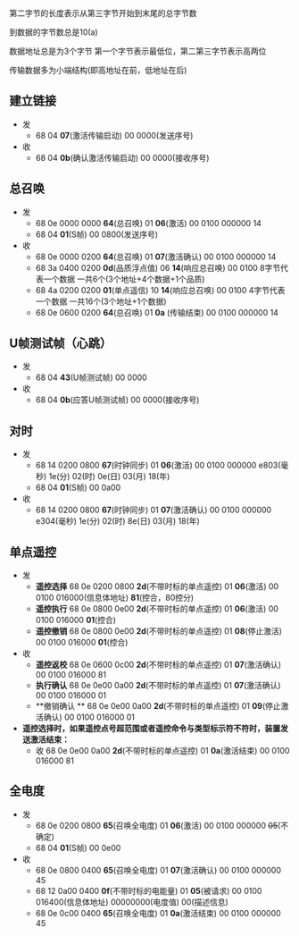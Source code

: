第二字节的长度表示从第三字节开始到末尾的总字节数

到数据的字节数总是10(a)

数据地址总是为3个字节 第一个字节表示最低位，第二第三字节表示高两位

传输数据多为小端结构(即高地址在前，低地址在后)

## 建立链接

- 发
  - 68 04 **07**(激活传输启动) 00 0000(发送序号)
- 收
  - 68 04 **0b**(确认激活传输启动) 00 0000(接收序号)

## 总召唤

- 发
  - 68 0e 0000 0000 **64**(总召唤) 01 **06**(激活) 00 0100 000000 14
  - 68 04 **01**(S帧) 00 0800(发送序号)
- 收
  - 68 0e 0000 0200 **64**(总召唤) 01 **07**(激活确认)  00 0100 000000 14
  - 68 3a 0400 0200 **0d**(品质浮点值) 06 **14**(响应总召唤) 00 0100 8字节代表一个数据 一共6个(3个地址+4个数据+1个品质)
  - 68 4a 0200 0200 **01**(单点遥信) 10 **14**(响应总召唤) 00 0100 4字节代表一个数据 一共16个(3个地址+1个数据)
  - 68 0e 0600 0200 **64**(总召唤) 01 **0a** (传输结束) 00 0100 000000 14

## U帧测试帧（心跳）

- 发
  - 68 04 **43**(U帧测试帧) 00 0000
- 收
  - 68 04 **0b**(应答U帧测试帧) 00 0000(接收序号)

## 对时

- 发
  - 68 14 0200 0800 **67**(时钟同步) 01 **06**(激活) 00 0100 000000 e803(毫秒) 1e(分) 02(时) 0e(日) 03(月) 18(年)
  - 68 04 **01**(S帧) 00 0a00
- 收
  - 68 14 0200 0800 **67**(时钟同步) 01 **07**(激活确认) 00 0100 000000 e304(毫秒) 1e(分) 02(时) 8e(日) 03(月) 18(年)

## 单点遥控

- 发
  - **遥控选择** 68 0e 0200 0800 **2d**(不带时标的单点遥控) 01 **06**(激活) 00 0100 016000(信息体地址) **81**(控合，80控分)   
  - **遥控执行** 68 0e 0800 0e00 **2d**(不带时标的单点遥控) 01 **06**(激活) 00 0100 016000 **01**(控合)
  - **遥控撤销** 68 0e 0800 0e00 **2d**(不带时标的单点遥控) 01 **08**(停止激活) 00 0100 016000 **01**(控合)
- 收
  - **遥控返校** 68 0e 0600 0c00 **2d**(不带时标的单点遥控) 01 **07**(激活确认) 00 0100 016000 81 
  - **执行确认**  68 0e 0e00 0a00 **2d**(不带时标的单点遥控) 01 **07**(激活确认) 00 0100 016000 01
  - **撤销确认 ** 68 0e 0e00 0a00 **2d**(不带时标的单点遥控) 01 **09**(停止激活确认) 00 0100 016000 01
- **遥控选择时，如果遥控点号超范围或者遥控命令与类型标示符不符时，装置发送激活结束：**
  - 收 68 0e 0e00 0a00 **2d**(不带时标的单点遥控) 01 **0a**(激活结束) 00 0100 016000 81

## 全电度

- 发
  - 68 0e 0200 0800 **65**(召唤全电度) 01 **06**(激活) 00 0100 000000 ~~05~~(不确定)
  - 68 04 **01**(S帧) 00 0e00
- 收
  - 68 0e 0800 0400 **65**(召唤全电度) 01 **07**(激活确认) 00 0100 000000 45
  - 68 12 0a00 0400 **0f**(不带时标的电能量) 01 **05**(被请求) 00 0100 016400(信息体地址) 00000000(电度值) 00(描述信息)
  - 68 0e 0c00 0400 **65**(召唤全电度) 01 **0a**(激活结束) 00 0100 000000 45